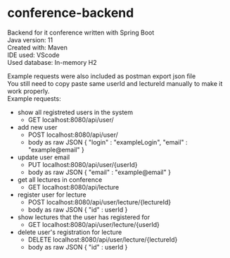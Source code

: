 # conference-backend
Backend for it conference written with Spring Boot  
Java version: 11  
Created with: Maven  
IDE used: VScode  
Used database: In-memory H2  

Example requests were also included as postman export json file  
You still need to copy paste same userId and lectureId manually to make it work properly.  
Example requests:
- show all registreted users in the system
  - GET localhost:8080/api/user/
- add new user
  - POST localhost:8080/api/user/
  - body as raw JSON
    {
      "login" : "exampleLogin",
      "email" : "example@email"
    }
- update user email
  - PUT localhost:8080/api/user/{userId}
  - body as raw JSON
    {
      "email" : "example@email"
    }
- get all lectures in conference
  - GET localhost:8080/api/lecture
- register user for lecture
  - POST localhost:8080/api/user/lecture/{lectureId}
  - body as raw JSON
    {
      "id" : userId
    }
- show lectures that the user has registered for 
  - GET localhost:8080/api/user/lecture/{userId}
- delete user's registration for lecture
  - DELETE localhost:8080/api/user/lecture/{lectureId}
  - body as raw JSON
    {
      "id" : userId
    }
 
